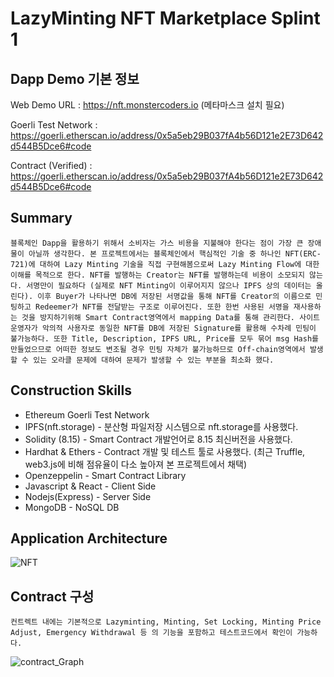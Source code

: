 # LazyMinting NFT Marketplace Splint 1

## Dapp Demo 기본 정보

Web Demo URL : https://nft.monstercoders.io (메타마스크 설치 필요)

Goerli Test Network : https://goerli.etherscan.io/address/0x5a5eb29B037fA4b56D121e2E73D642d544B5Dce6#code

Contract (Verified) : https://goerli.etherscan.io/address/0x5a5eb29B037fA4b56D121e2E73D642d544B5Dce6#code


## Summary
```
블록체인 Dapp을 활용하기 위해서 소비자는 가스 비용을 지불해야 한다는 점이 가장 큰 장애물이 아닐까 생각한다. 본 프로젝트에서는 블록체인에서 핵심적인 기술 중 하나인 NFT(ERC-721)에 대하여 Lazy Minting 기술을 직접 구현해봄으로써 Lazy Minting Flow에 대한 이해를 목적으로 한다. NFT를 발행하는 Creator는 NFT를 발행하는데 비용이 소모되지 않는다. 서명만이 필요하다 (실제로 NFT Minting이 이루어지지 않으나 IPFS 상의 데이터는 올린다). 이후 Buyer가 나타나면 DB에 저장된 서명값을 통해 NFT를 Creator의 이름으로 민팅하고 Redeemer가 NFT를 전달받는 구조로 이루어진다. 또한 한번 사용된 서명을 재사용하는 것을 방지하기위해 Smart Contract영역에서 mapping Data를 통해 관리한다. 사이트 운영자가 악의적 사용자로 동일한 NFT를 DB에 저장된 Signature를 활용해 수차례 민팅이 불가능하다. 또한 Title, Description, IPFS URL, Price를 모두 묶어 msg Hash를 만들었으므로 어떠한 정보도 변조될 경우 민팅 자체가 불가능하므로 Off-chain영역에서 발생할 수 있는 오라클 문제에 대하여 문제가 발생할 수 있는 부분을 최소화 했다.
```


## Construction Skills
- Ethereum Goerli Test Network
- IPFS(nft.storage) - 분산형 파일저장 시스템으로 nft.storage를 사용했다.
- Solidity (8.15) - Smart Contract 개발언어로 8.15 최신버전을 사용했다.
- Hardhat & Ethers - Contract 개발 및 테스트 툴로 사용했다. (최근 Truffle, web3.js에 비해 점유율이 다소 높아져 본 프로젝트에서 채택)
- Openzeppelin - Smart Contract Library
- Javascript & React - Client Side
- Nodejs(Express) - Server Side
- MongoDB - NoSQL DB



## Application Architecture
![NFT](https://user-images.githubusercontent.com/66409384/180760130-0d272d18-8284-4d84-b6e5-08c269618646.png)


## Contract 구성
```
컨트렉트 내에는 기본적으로 Lazyminting, Minting, Set Locking, Minting Price Adjust, Emergency Withdrawal 등 의 기능을 포함하고 테스트코드에서 확인이 가능하다.

```

![contract_Graph](https://user-images.githubusercontent.com/66409384/180267157-85d0bf2e-2cb6-48ef-bbd7-0e88bf1238fe.svg)
